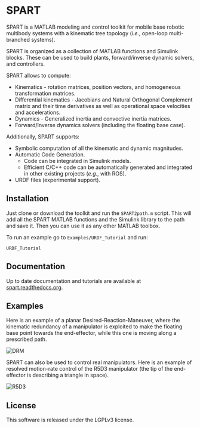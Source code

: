 # SPART

SPART is a MATLAB modeling and control toolkit for mobile base robotic multibody systems with a kinematic tree topology (*i.e.*, open-loop multi-branched systems).

SPART is organized as a collection of MATLAB functions and Simulink blocks. These can be used to build plants, forward/inverse dynamic solvers, and controllers.

SPART allows to compute:

* Kinematics - rotation matrices, position vectors, and homogeneous transformation matrices.
* Differential kinematics - Jacobians and Natural Orthogonal Complement matrix and their time derivatives as well as operational space velocities and accelerations.
* Dynamics - Generalized inertia and convective inertia matrices.
* Forward/Inverse dynamics solvers (including the floating base case).

Additionally, SPART supports:

* Symbolic computation of all the kinematic and dynamic magnitudes.
* Automatic Code Generation.
	* Code can be integrated in Simulink models.
	* Efficient C/C++ code can be automatically generated and integrated in other existing projects (*e.g.*, with ROS).
* URDF files (experimental support).


## Installation

Just clone or download the toolkit and run the `SPART2path.m` script. This will add all the SPART MATLAB functions and the Simulink library to the path and save it. Then you can use it as any other MATLAB toolbox.

To run an example go to `Examples/URDF_Tutorial` and run:

	URDF_Tutorial

## Documentation

Up to date documentation and tutorials are available at [spart.readthedocs.org](http://spart.readthedocs.org).

## Examples

Here is an example of a planar Desired-Reaction-Maneuver, where the kinematic redundancy of a manipulator is exploited to make the floating base point towards the end-effector, while this one is moving along a prescribed path.

![DRM](docs/source/Figures/DRM.gif "Desired-Reaction-Maneuver")

SPART can also be used to control real manipulators. Here is an example of resolved motion-rate control of the R5D3 manipulator (the tip of the end-effector is describing a triangle in space).

![R5D3](docs/source/Figures/R5D3.gif "R5D3 resolved motion-rate control")

## License

This software is released under the LGPLv3 license.


